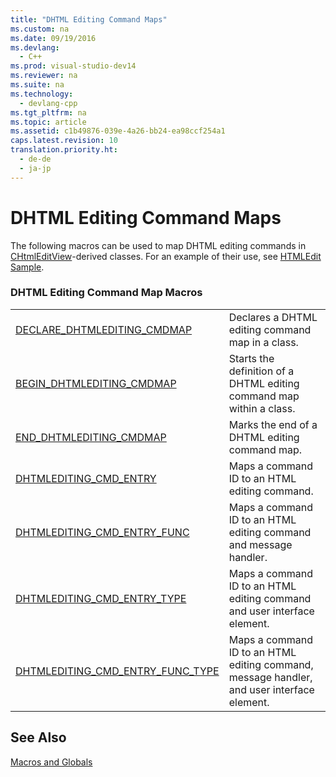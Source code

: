 ```yaml
---
title: "DHTML Editing Command Maps"
ms.custom: na
ms.date: 09/19/2016
ms.devlang: 
  - C++
ms.prod: visual-studio-dev14
ms.reviewer: na
ms.suite: na
ms.technology: 
  - devlang-cpp
ms.tgt_pltfrm: na
ms.topic: article
ms.assetid: c1b49876-039e-4a26-bb24-ea98ccf254a1
caps.latest.revision: 10
translation.priority.ht: 
  - de-de
  - ja-jp
---
```

# DHTML Editing Command Maps
The following macros can be used to map DHTML editing commands in [CHtmlEditView](../vs140/CHtmlEditView-Class.md)-derived classes. For an example of their use, see [HTMLEdit Sample](../vs140/Visual-C---Samples.md).  
  
### DHTML Editing Command Map Macros  
  
|||  
|-|-|  
|[DECLARE_DHTMLEDITING_CMDMAP](../vs140/DECLARE_DHTMLEDITING_CMDMAP.md)|Declares a DHTML editing command map in a class.|  
|[BEGIN_DHTMLEDITING_CMDMAP](../vs140/BEGIN_DHTMLEDITING_CMDMAP.md)|Starts the definition of a DHTML editing command map within a class.|  
|[END_DHTMLEDITING_CMDMAP](../vs140/END_DHTMLEDITING_CMDMAP.md)|Marks the end of a DHTML editing command map.|  
|[DHTMLEDITING_CMD_ENTRY](../vs140/DHTMLEDITING_CMD_ENTRY.md)|Maps a command ID to an HTML editing command.|  
|[DHTMLEDITING_CMD_ENTRY_FUNC](../vs140/DHTMLEDITING_CMD_ENTRY_FUNC.md)|Maps a command ID to an HTML editing command and message handler.|  
|[DHTMLEDITING_CMD_ENTRY_TYPE](../vs140/DHTMLEDITING_CMD_ENTRY_TYPE.md)|Maps a command ID to an HTML editing command and user interface element.|  
|[DHTMLEDITING_CMD_ENTRY_FUNC_TYPE](../vs140/DHTMLEDITING_CMD_ENTRY_FUNC_TYPE.md)|Maps a command ID to an HTML editing command, message handler, and user interface element.|  
  
## See Also  
 [Macros and Globals](../vs140/MFC-Macros-and-Globals.md)